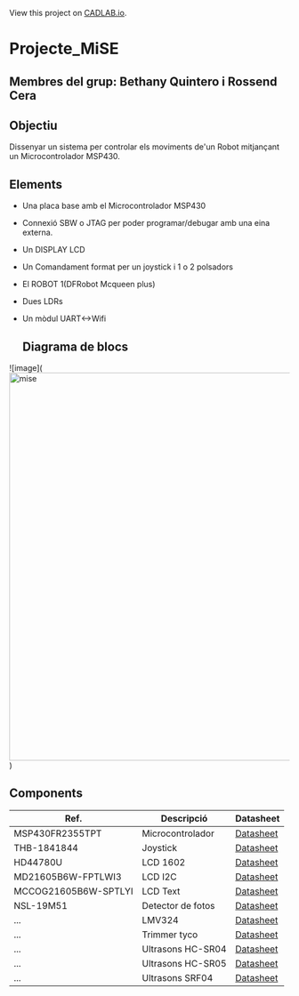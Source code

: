 View this project on [CADLAB.io](https://cadlab.io/project/27800). 

# Projecte_MiSE

**Membres del grup:** Bethany Quintero i Rossend Cera
----------------------------------------------------
## Objectiu
Dissenyar un sistema per controlar els moviments de'un Robot mitjançant un Microcontrolador MSP430.

## Elements
- Una placa base amb el Microcontrolador MSP430
- Connexió SBW o JTAG per poder programar/debugar amb una eina externa.
- Un DISPLAY LCD 
- Un Comandament format per un joystick i 1 o 2 polsadors
- El ROBOT 1(DFRobot Mcqueen plus)
- Dues LDRs
- Un mòdul UART<->Wifi

  ## Diagrama de blocs
![image]([<img width="698" alt="mise" src="https://github.com/Bbethanyy/Projecte_MiSE/assets/127347516/372f9a31-2049-40fe-b2c9-2075659ffe24">](https://github.com/Bbethanyy/Projecte_MiSE/blob/main/mise.png))

## Components
| Ref. | Descripció| Datasheet |
| ------ | -----------------| ------------------|
|MSP430FR2355TPT|Microcontrolador|[Datasheet](https://www.ti.com/lit/ds/symlink/msp430fr2355.pdfts=1708776366062&ref_url=https%253A%252F%252Fwww.ti.com%252Fproduct%252FMSP430FR2355%253Fqgpn%253Dmsp430fr2355)|
|THB-1841844|Joystick| [Datasheet](https://www.mouser.es/datasheet/2/240/thb-3050713.pdf)|
|HD44780U|LCD 1602|[Datasheet](https://www.sparkfun.com/datasheets/LCD/HD44780.pdf)|
|MD21605B6W-FPTLWI3| LCD I2C| [Datasheet](https://www.farnell.com/datasheets/3164276.pdf)|
|MCCOG21605B6W-SPTLYI| LCD Text | [Datasheet](https://www.farnell.com/datasheets/2021773.pdf)|
|NSL-19M51|Detector de fotos| [Datasheet](file:///C:/Users/betha/AppData/Local/Temp/817923a0-e29a-454a-975b-60c01e8ddaef_Documents%20components%20i%20dispositius-20240224.zip.aef/LDR%20NSL-19M51.pdf)|
|...| LMV324| [Datasheet](https://www.ti.com/lit/ds/symlink/lmv324.pdf)|
|...| Trimmer tyco| [Datasheet](https://www.farnell.com/datasheets/314461.pdf)|
|...| Ultrasons HC-SR04| [Datasheet](file:///C:/Users/betha/AppData/Local/Temp/49233692-ea68-4fa0-998a-116c9ef42827_Documents%20components%20i%20dispositius-20240224.zip.827/Ultrasons%20HC-SR04%20Echo%20Locator%20Making%20it%20better.pdf)|
|...| Ultrasons HC-SR05| [Datasheet](file:///C:/Users/betha/AppData/Local/Temp/bb4ae17f-42be-418a-a625-329d45a58329_Documents%20components%20i%20dispositius-20240224.zip.329/Ultrasons%20HC-SR05_Ultrasonic_Module%20VMA306%20Schema.pdf)|
|...| Ultrasons SRF04| [Datasheet](file:///C:/Users/betha/AppData/Local/Temp/166e3fce-a4a8-462c-85ff-759b14133cc4_Documents%20components%20i%20dispositius-20240224.zip.cc4/Ultrasons%20SRF04%20Technical%20Documentation.pdf)|
